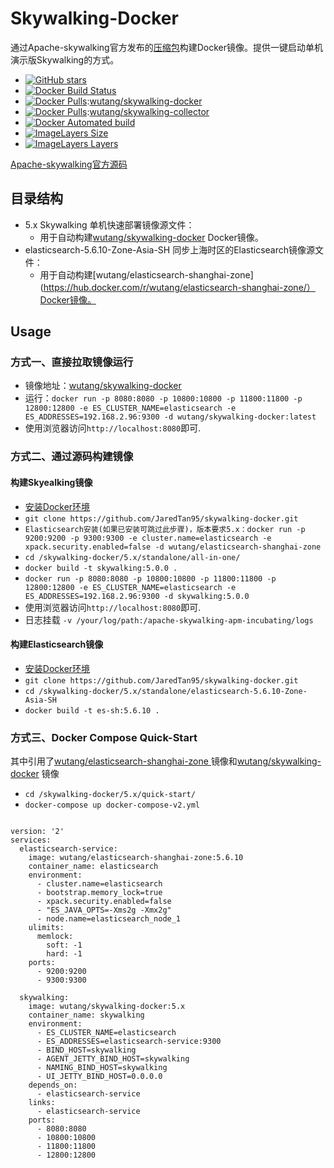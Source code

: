 # Skywalking-Docker
通过Apache-skywalking官方发布的[压缩包](https://skywalking.incubator.apache.org/)构建Docker镜像。提供一键启动单机演示版Skywalking的方式。

- [![GitHub stars](https://img.shields.io/github/stars/JaredTan95/skywalking-docker.svg?style=for-the-badge&label=Stars&logo=github)](https://github.com/JaredTan95/skywalking-docker)
- [![Docker Build Status](https://img.shields.io/docker/build/wutang/skywalking-docker.svg)](https://hub.docker.com/r/wutang/skywalking-docker/)
- [![Docker Pulls](https://img.shields.io/docker/pulls/wutang/skywalking-docker.svg)](https://hub.docker.com/r/wutang/skywalking-docker/):[wutang/skywalking-docker](https://hub.docker.com/r/wutang/skywalking-docker/)
- [![Docker Pulls](https://img.shields.io/docker/pulls/wutang/skywalking-collector.svg)](https://hub.docker.com/r/wutang/skywalking-collector/):[wutang/skywalking-collector](https://hub.docker.com/r/wutang/skywalking-collector/)
- [![Docker Automated build](https://img.shields.io/docker/automated/wutang/skywalking-docker.svg)](https://hub.docker.com/r/wutang/skywalking-docker/builds/)
- [![ImageLayers Size](https://img.shields.io/imagelayers/image-size/wutang/skywalking-docker/latest.svg)](https://hub.docker.com/r/wutang/skywalking-docker/)
- [![ImageLayers Layers](https://img.shields.io/imagelayers/layers/wutang/skywalking-docker/latest.svg)](https://hub.docker.com/r/wutang/skywalking-docker/)

[Apache-skywalking官方源码](https://github.com/apache/incubator-skywalking/)

## 目录结构

- 5.x Skywalking 单机快速部署镜像源文件：
	- 用于自动构建[wutang/skywalking-docker](https://hub.docker.com/r/wutang/skywalking-docker/) Docker镜像。
- elasticsearch-5.6.10-Zone-Asia-SH 同步上海时区的Elasticsearch镜像源文件：
	- 用于自动构建[wutang/elasticsearch-shanghai-zone](https://hub.docker.com/r/wutang/elasticsearch-shanghai-zone/）Docker镜像。

## Usage
### 方式一、直接拉取镜像运行
- 镜像地址：[wutang/skywalking-docker](https://hub.docker.com/r/wutang/skywalking-docker/)
- 运行：```docker run -p 8080:8080 -p 10800:10800 -p 11800:11800 -p 12800:12800 -e ES_CLUSTER_NAME=elasticsearch -e ES_ADDRESSES=192.168.2.96:9300 -d wutang/skywalking-docker:latest```
- 使用浏览器访问```http://localhost:8080```即可.

### 方式二、通过源码构建镜像

#### 构建Skyealking镜像
- [安装Docker环境](https://www.docker.com/community-edition#/overview)
- ```git clone https://github.com/JaredTan95/skywalking-docker.git```
- ```Elasticsearch安装(如果已安装可跳过此步骤)，版本要求5.x：docker run -p 9200:9200 -p 9300:9300 -e cluster.name=elasticsearch -e xpack.security.enabled=false -d wutang/elasticsearch-shanghai-zone```
- ```cd /skywalking-docker/5.x/standalone/all-in-one/```
- ```docker build -t skywalking:5.0.0 .```
- ```docker run -p 8080:8080 -p 10800:10800 -p 11800:11800 -p 12800:12800 -e ES_CLUSTER_NAME=elasticsearch -e ES_ADDRESSES=192.168.2.96:9300 -d skywalking:5.0.0```
- 使用浏览器访问```http://localhost:8080```即可.
- 日志挂载 ```-v /your/log/path:/apache-skywalking-apm-incubating/logs```

#### 构建Elasticsearch镜像
- [安装Docker环境](https://www.docker.com/community-edition#/overview)
- ```git clone https://github.com/JaredTan95/skywalking-docker.git```
- ```cd /skywalking-docker/5.x/standalone/elasticsearch-5.6.10-Zone-Asia-SH```
- ```docker build -t es-sh:5.6.10 .```

### 方式三、Docker Compose Quick-Start
其中引用了[wutang/elasticsearch-shanghai-zone ](https://hub.docker.com/r/wutang/elasticsearch-shanghai-zone/)镜像和[wutang/skywalking-docker](https://hub.docker.com/r/wutang/skywalking-docker/) 镜像

- ```cd /skywalking-docker/5.x/quick-start/```
- ```docker-compose up docker-compose-v2.yml```

```

version: '2'
services:
  elasticsearch-service:
    image: wutang/elasticsearch-shanghai-zone:5.6.10
    container_name: elasticsearch
    environment:
      - cluster.name=elasticsearch
      - bootstrap.memory_lock=true
      - xpack.security.enabled=false
      - "ES_JAVA_OPTS=-Xms2g -Xmx2g"
      - node.name=elasticsearch_node_1
    ulimits:
      memlock:
        soft: -1
        hard: -1
    ports:
      - 9200:9200
      - 9300:9300
  
  skywalking:
    image: wutang/skywalking-docker:5.x
    container_name: skywalking
    environment:
      - ES_CLUSTER_NAME=elasticsearch
      - ES_ADDRESSES=elasticsearch-service:9300
      - BIND_HOST=skywalking
      - AGENT_JETTY_BIND_HOST=skywalking
      - NAMING_BIND_HOST=skywalking
      - UI_JETTY_BIND_HOST=0.0.0.0
    depends_on:
      - elasticsearch-service
    links:
      - elasticsearch-service
    ports:
      - 8080:8080
      - 10800:10800
      - 11800:11800
      - 12800:12800

```

